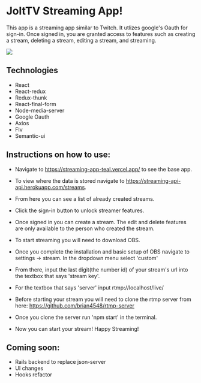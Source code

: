 # JoltTV Streaming App!

This app is a streaming app similar to Twitch. It utlizes google's Oauth for sign-in. Once signed in, you are granted access to features such as creating a stream, deleting a stream, editing a stream, and streaming. 

<img src="https://i.imgur.com/CrKdz1b.png" />

## Technologies

* React
* React-redux
* Redux-thunk
* React-final-form
* Node-media-server
* Google Oauth
* Axios
* Flv
* Semantic-ui

## Instructions on how to use:

* Navigate to https://streaming-app-teal.vercel.app/ to see the base app. 
* To view where the data is stored navigate to https://streaming-api-api.herokuapp.com/streams.
* From here you can see a list of already created streams.
* Click the sign-in button to unlock streamer features.
* Once signed in you can create a stream. The edit and delete features are only available to the person who created the stream.

* To start streaming you will need to download OBS. 
* Once you complete the installation and basic setup of OBS navigate to settings -> stream. In the dropdown menu select 'custom'
* From there, input the last digit(the number id) of your stream's url into the textbox that says 'stream key'.
* For the textbox that says 'server' input rtmp://localhost/live/

* Before starting your stream you will need to clone the rtmp server from here: https://github.com/brian4548/rtmp-server
* Once you clone the server run 'npm start' in the terminal.
* Now you can start your stream! Happy Streaming!

## Coming soon:

* Rails backend to replace json-server
* UI changes
* Hooks refactor
